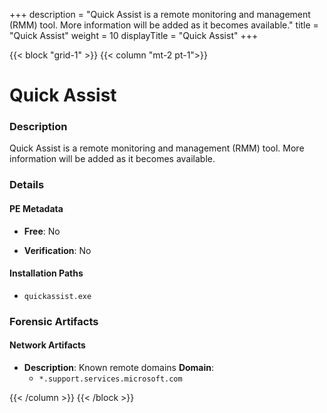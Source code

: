 +++
description = "Quick Assist is a remote monitoring and management (RMM) tool. More information will be added as it becomes available."
title = "Quick Assist"
weight = 10
displayTitle = "Quick Assist"
+++


{{< block "grid-1" >}}
{{< column "mt-2 pt-1">}}

# Quick Assist


### Description

Quick Assist is a remote monitoring and management (RMM) tool. More information will be added as it becomes available.




### Details


#### PE Metadata


- **Free**: No

- **Verification**: No




#### Installation Paths
- `quickassist.exe`

### Forensic Artifacts




#### Network Artifacts

- **Description**: Known remote domains
  **Domain**:
    - `*.support.services.microsoft.com`








{{< /column >}}
{{< /block >}}
